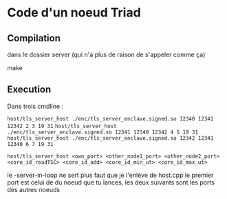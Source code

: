 # Code d'un noeud Triad

## Compilation
dans le dossier server (qui n'a plus de raison de s'appeler comme ça)

make

## Execution
Dans trois cmdline : 

`host/tls_server_host ./enc/tls_server_enclave.signed.so 12340 12341 12342 2 3 19 31`
`host/tls_server_host ./enc/tls_server_enclave.signed.so 12341 12340 12342 4 5 19 31`
`host/tls_server_host ./enc/tls_server_enclave.signed.so 12342 12341 12340 6 7 19 31`

`host/tls_server_host <own_port> <other_node1_port> <other_node2_port> <core_id_readTSC> <core_id_add> <core_id_min_ut> <core_id_max_ut>`

le -server-in-loop ne sert plus faut que je l'enlève de host.cpp
le premier port est celui de du noeud que tu lances, les deux suivants sont les ports des autres noeuds 